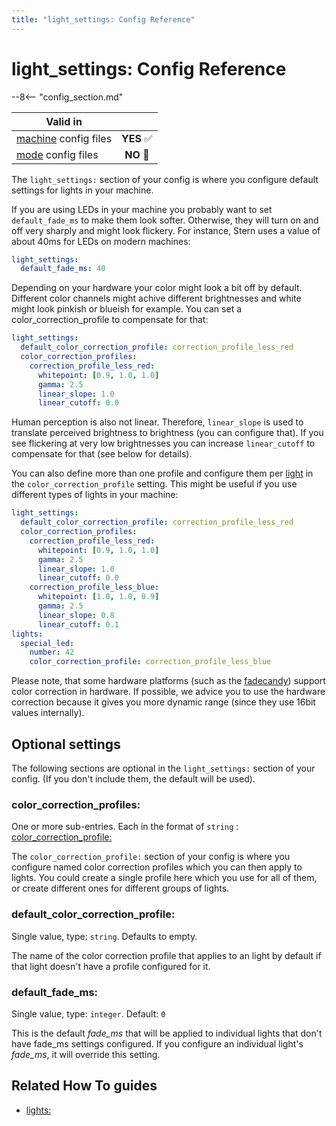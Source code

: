 ```yaml
---
title: "light_settings: Config Reference"
---
```


# light_settings: Config Reference

--8<-- "config_section.md"

| Valid in | |
|-----|:----:|
|[machine](instructions/machine_config.md) config files |**YES** :white_check_mark:|
|[mode](instructions/mode_config.md) config files|**NO** :no_entry_sign:|

The `light_settings:` section of your config is where you configure
default settings for lights in your machine.

If you are using LEDs in your machine you probably want to set
`default_fade_ms` to make them look softer. Otherwise, they will turn on
and off very sharply and might look flickery. For instance, Stern uses a
value of about 40ms for LEDs on modern machines:

``` yaml
light_settings:
  default_fade_ms: 40
```

Depending on your hardware your color might look a bit off by default.
Different color channels might achive different brightnesses and white
might look pinkish or blueish for example. You can set a
color_correction_profile to compensate for that:

``` yaml
light_settings:
  default_color_correction_profile: correction_profile_less_red
  color_correction_profiles:
    correction_profile_less_red:
      whitepoint: [0.9, 1.0, 1.0]
      gamma: 2.5
      linear_slope: 1.0
      linear_cutoff: 0.0
```

Human perception is also not linear. Therefore, `linear_slope` is used
to translate perceived brightness to brightness (you can configure
that). If you see flickering at very low brightnesses you can increase
`linear_cutoff` to compensate for that (see below for details).

You can also define more than one profile and configure them per
[light](lights.md) in the
`color_correction_profile` setting. This might be useful if you use
different types of lights in your machine:

``` yaml
light_settings:
  default_color_correction_profile: correction_profile_less_red
  color_correction_profiles:
    correction_profile_less_red:
      whitepoint: [0.9, 1.0, 1.0]
      gamma: 2.5
      linear_slope: 1.0
      linear_cutoff: 0.0
    correction_profile_less_blue:
      whitepoint: [1.0, 1.0, 0.9]
      gamma: 2.5
      linear_slope: 0.8
      linear_cutoff: 0.1
lights:
  special_led:
    number: 42
    color_correction_profile: correction_profile_less_blue
```

Please note, that some hardware platforms (such as the
[fadecandy](../hardware/fadecandy/index.md))
support color correction in hardware. If possible, we advice you to use
the hardware correction because it gives you more dynamic range (since
they use 16bit values internally).

## Optional settings

The following sections are optional in the `light_settings:` section of
your config. (If you don't include them, the default will be used).

### color_correction_profiles:

One or more sub-entries. Each in the format of `string` :
[color_correction_profile:](color_correction_profile.md)

The `color_correction_profile:` section of your config is where you
configure named color correction profiles which you can then apply to
lights. You could create a single profile here which you use for all of
them, or create different ones for different groups of lights.

### default_color_correction_profile:

Single value, type: `string`. Defaults to empty.

The name of the color correction profile that applies to an light by
default if that light doesn't have a profile configured for it.

### default_fade_ms:

Single value, type: `integer`. Default: `0`

This is the default *fade_ms* that will be applied to individual lights
that don't have fade_ms settings configured. If you configure an
individual light's *fade_ms*, it will override this setting.

## Related How To guides

* [lights:](lights.md)
